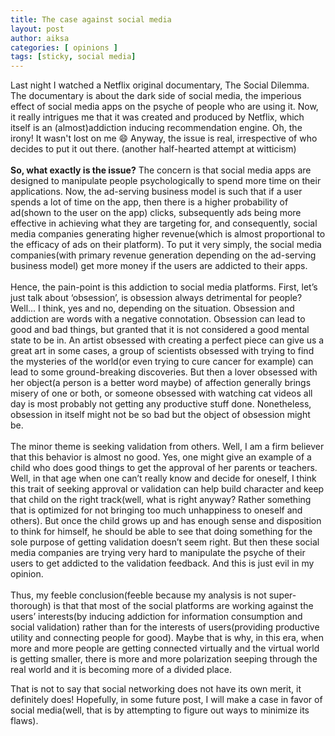 ```yaml
---
title: The case against social media
layout: post
author: aiksa
categories: [ opinions ]
tags: [sticky, social media]
---
```

Last night I watched a Netflix original documentary, The Social Dilemma. The documentary is about the dark side of social media, the imperious effect of social media apps on the psyche of people who are using it. Now, it really intrigues me that it was created and produced by Netflix, which itself is an (almost)addiction inducing recommendation engine. Oh, the irony! It wasn't lost on me 😄 Anyway, the issue is real, irrespective of who decides to put it out there. (another half-hearted attempt at witticism) 
<br />
<br />
**So, what exactly is the issue?** The concern is that social media apps are designed to manipulate people psychologically to spend more time on their applications. Now, the ad-serving business model is such that if a user spends a lot of time on the app, then there is a higher probability of ad(shown to the user on the app) clicks, subsequently ads being more effective in achieving what they are targeting for, and consequently, social media companies generating higher revenue(which is almost proportional to the efficacy of ads on their platform). To put it very simply, the social media companies(with primary revenue generation depending on the ad-serving business model) get more money if the users are addicted to their apps. 
<br />
<br />
Hence, the pain-point is this addiction to social media platforms. First, let’s just talk about ‘obsession’, is obsession always detrimental for people? Well... I think, yes and no, depending on the situation. Obsession and addiction are words with a negative connotation. Obsession can lead to good and bad things, but granted that it is not considered a good mental state to be in. An artist obsessed with creating a perfect piece can give us a great art in some cases, a group of scientists obsessed with trying to find the mysteries of the world(or even trying to cure cancer for example) can lead to some ground-breaking discoveries. But then a lover obsessed with her object(a person is a better word maybe) of affection generally brings misery of one or both, or someone obsessed with watching cat videos all day is most probably not getting any productive stuff done. Nonetheless, obsession in itself might not be so bad but the object of obsession might be. 
<br />
<br />
The minor theme is seeking validation from others. Well, I am a firm believer that this behavior is almost no good. Yes, one might give an example of a child who does good things to get the approval of her parents or teachers. Well, in that age when one can’t really know and decide for oneself, I think this trait of seeking approval or validation can help build character and keep that child on the right track(well, what is right anyway? Rather something that is optimized for not bringing too much unhappiness to oneself and others). But once the child grows up and has enough sense and disposition to think for himself, he should be able to see that doing something for the sole purpose of getting validation doesn’t seem right. But then these social media companies are trying very hard to manipulate the psyche of their users to get addicted to the validation feedback. And this is just evil in my opinion.
<br />
<br />
Thus, my feeble conclusion(feeble because my analysis is not super-thorough) is that that most of the social platforms are working against the users’ interests(by inducing addiction for information consumption and social validation) rather than for the interests of users(providing productive utility and connecting people for good). Maybe that is why, in this era, when more and more people are getting connected virtually and the virtual world is getting smaller, there is more and more polarization seeping through the real world and it is becoming more of a divided place. 

That is not to say that social networking does not have its own merit, it definitely does! Hopefully, in some future post, I will make a case in favor of social media(well, that is by attempting to figure out ways to minimize its flaws).